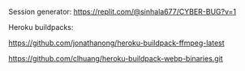 Session generator: https://replit.com/@sinhala677/CYBER-BUG?v=1

Heroku buildpacks:

https://github.com/jonathanong/heroku-buildpack-ffmpeg-latest

https://github.com/clhuang/heroku-buildpack-webp-binaries.git
